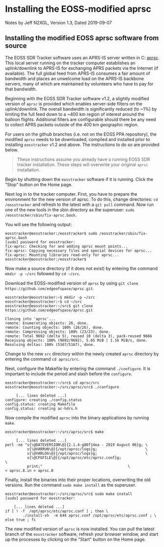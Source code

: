 # Installing the EOSS-modified aprsc

Notes by Jeff N2XGL,
Version 1.3, Dated 2019-09-07

## Installing the modified EOSS aprsc software from source

The EOSS SDR Tracker software uses an APRS-IS server written in C:
[aprsc](http://he.fi/aprsc/).  This local server running on the tracker
computer establishes an uplink/downlink to APRS-IS for exchanging APRS packets
via the Internet (if available).  The full global feed from APRS-IS consumes
a fair amount of bandwidth and places an unwelcome load on the APRS-IS backbone
servers, many of which are maintained by volunteers who have to pay for
that bandwidth.

Beginning with the EOSS SDR Tracker software v1.2, a slightly modified version
of `aprsc` is provided which enables server-side filters on the uplink/downlink.
The overall bandwidth is significantly reduced (to ~1%) by limiting
the full feed down to a ~400 km region of interest around the balloon flights.
Additional filters are configurable should there be any need to collect APRS
packets outside of the 400 km geographic region.

For users on the github branches (i.e. not on the EOSS PPA repository),
the modified `aprsc` needs to be downloaded, compiled and installed prior to
installing `eosstracker` v1.2 and above.  The instructions to do so are
provided below.

> These instructions assume you already have a running EOSS SDR tracker
> installation. These steps will overwrite your original `aprsc` installation.  

Begin by shutting down the `eosstracker` software if it is running.  Click the
"Stop" button on the Home page.  

Next log in to the tracker computer.  First, you have to prepare the environment
for the new version of aprsc.  To do this, change directories: `cd /eosstracker`
and refresh to the latest with a `git pull` command.  Now run one of the new tools
in the sbin directory as the superuser: `sudo /eosstracker/sbin/fix-aprsc.bash`.

You will see the following output:
```
eosstracker@eosstracker:/eosstracker$ sudo /eosstracker/sbin/fix-aprsc.bash
[sudo] password for eosstracker:
fix-aprsc: Checking for and adding aprsc mount points...
fix-aprsc: Copying necessary files and special devices for aprsc...
fix-aprsc: Mounting libraries read-only for aprsc...
eosstracker@eosstracker:/eosstracker$
```

Now make a source directory (if it does not exist) by entering the command
`mkdir -p ~/src` followed by `cd ~/src`.  

Download the EOSS-modified version
of `aprsc` by using `git clone https://github.com/edgeofspace/aprsc.git`.  

```
eosstracker@eosstracker:~$ mkdir -p ~/src
eosstracker@eosstracker:~$ cd ~/src
eosstracker@eosstracker:~/src$ git clone https://github.com/edgeofspace/aprsc.git

Cloning into 'aprsc'...
remote: Enumerating objects: 26, done.
remote: Counting objects: 100% (26/26), done.
remote: Compressing objects: 100% (23/23), done.
remote: Total 9692 (delta 5), reused 10 (delta 3), pack-reused 9666
Receiving objects: 100% (9692/9692), 5.65 MiB | 1.16 MiB/s, done.
Resolving deltas: 100% (5167/5167), done.
```
Change to the new `src` directory within the newly created `aprsc` directory by
entering the command `cd aprsc/src`.  

Next, configure the Makefile by entering
the command `./configure`.  It is important to include the period and slash
before the `configure`.
```
eosstracker@eosstracker:~/src$ cd aprsc/src
eosstracker@eosstracker:~/src/aprsc/src$ ./configure

     [... lines deleted ...]
configure: creating ./config.status
config.status: creating Makefile
config.status: creating ac-hdrs.h
```
Now compile the modified `aprsc` into the binary applications by running `make`.
```
eosstracker@eosstracker:~/src/aprsc/src$ make

     [... lines deleted ...]
perl -ne "s{\@DATEVERSION\@}{2.1.4-g80f1dea - 2019 August 06}g; \
          s{\@VARRUN\@}{/opt/aprsc/logs}g;                      \
          s{\@VARLOG\@}{/opt/aprsc/logs}g;                      \
          s{\@CFGFILE\@}{/opt/aprsc/etc/aprsc.conf}g;                   \
          print;"                                       \
< aprsc.8.in > aprsc.8
```
Finally, install the binaries into their proper locations, overwriting the
old versions.  Run the command `sudo make install` as the superuser.
```
eosstracker@eosstracker:~/src/aprsc/src$ sudo make install
[sudo] password for eosstracker:

    [... lines deleted ...]
if [ ! -f  /opt/aprsc/etc/aprsc.conf ] ; then \
        ./install-sh  -m 644 aprsc.conf /opt/aprsc/etc/aprsc.conf ; \
else true ; fi
```

The new modified version of `aprsc` is now installed.  You can pull the latest
branch of the `eosstracker` software, refresh your browser window, and
start up the processes by clicking on the "Start" button on the Home page.
